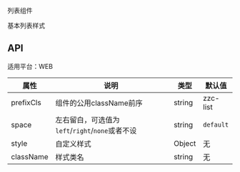 列表组件

基本列表样式

## API

适用平台：WEB

属性 | 说明 | 类型 | 默认值
|----|-----|------|------|
| prefixCls | 组件的公用className前序 | string  | zzc-list |
| space    | 左右留白，可选值为`left`/`right`/`none`或者不设  |   string   |   `default`  |
| style    | 自定义样式 |   Object  | 无 |
| className  |  样式类名 | string | 无 |
